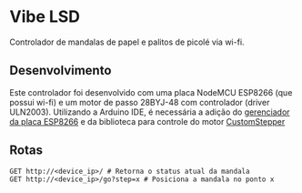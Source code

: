# Vibe LSD

Controlador de mandalas de papel e palitos de picolé via wi-fi.

## Desenvolvimento

Este controlador foi desenvolvido com uma placa NodeMCU ESP8266 (que possui wi-fi) e um motor de passo 28BYJ-48 com controlador (driver ULN2003).
Utilizando a Arduino IDE, é necessária a adição do [gerenciador da placa ESP8266](http://esp8266.github.io/Arduino/versions/2.2.0/doc/installing.html) e da biblioteca para controle do motor [CustomStepper](https://playground.arduino.cc/Main/CustomStepper)

## Rotas
```
GET http://<device_ip>/ # Retorna o status atual da mandala
GET http://<device_ip>/go?step=x # Posiciona a mandala no ponto x
```

